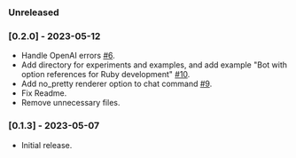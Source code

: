 ### Unreleased

### [0.2.0] - 2023-05-12

- Handle OpenAI errors [#6](https://github.com/artero/jambots/issues/6).
- Add directory for experiments and examples, and add example "Bot with option references for Ruby development" [#10](https://github.com/artero/jambots/pull/10).
- Add no_pretty renderer option to chat command [#9](https://github.com/artero/jambots/pull/9).
- Fix Readme.
- Remove unnecessary files.

### [0.1.3] - 2023-05-07

- Initial release.
